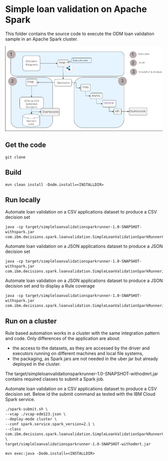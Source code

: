 # Simple loan validation on Apache Spark
This folder contains the source code to execute the ODM loan validation sample in an Apache Spark cluster.

![Flow](docs/images/decision_automation_in_map_reduce.png "Architecture")

## Get the code
```console
git clone
```

## Build
```console
mvn clean install -Dodm.install=<INSTALLDIR>
```

## Run locally
Automate loan validation on a CSV applications dataset to produce a CSV decision set
```console
java -cp target/simpleloanvalidationsparkrunner-1.0-SNAPSHOT-withspark.jar com.ibm.decisions.spark.loanvalidation.SimpleLoanValidationSparkRunnerCSV 
```

Automate loan validation on a JSON applications dataset to produce a JSON decision set
```console
java -cp target/simpleloanvalidationsparkrunner-1.0-SNAPSHOT-withspark.jar com.ibm.decisions.spark.loanvalidation.SimpleLoanValidationSparkRunnerJSON 
```

Automate loan validation on a JSON applications dataset to produce a JSON decision set and to display a Rule coverage
```console
java -cp target/simpleloanvalidationsparkrunner-1.0-SNAPSHOT-withspark.jar com.ibm.decisions.spark.loanvalidation.SimpleLoanValidationSparkRunnerJSONWithCoverage
```
## Run on a cluster
Rule based automation works in a cluster with the same integration pattern and code.
Only differences of the application are about:
- the access to the datasets, as they are accessed by the driver and executors running on different machines and local file systems,
- the packaging, as Spark jars are not needed in the uber jar but already deployed in the cluster.

The target/simpleloanvalidationsparkrunner-1.0-SNAPSHOT-withodmrt.jar contains required classes to submit a Spark job.

Automate loan validation on a CSV applications dataset to produce a CSV decision set. Below id the submit command as tested with the IBM Cloud Spark service.
```console
./spark-submit.sh \
--vcap ./vcap-odm123.json \
--deploy-mode cluster \
--conf spark.service.spark_version=2.1 \
--class com.ibm.decisions.spark.loanvalidation.SimpleLoanValidationSparkRunnerCSV \
target/simpleloanvalidationsparkrunner-1.0-SNAPSHOT-withodmrt.jar
```

```console
mvn exec:java -Dodm.install=<INSTALLDIR>
```



